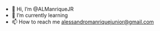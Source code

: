 - 👋 Hi, I’m @ALManriqueJR
- 🌱 I’m currently learning
- 📫 How to reach me alessandromanriquejunior@gmail.com
